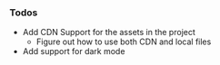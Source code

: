 ### Todos

- Add CDN Support for the assets in the project 
  - Figure out how to use both CDN and local files
- Add support for dark mode
